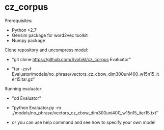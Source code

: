 # cz_corpus

Prerequisites: 

- Python >2.7
- Gensim package for word2vec toolkit
- Numpy package

Clone repository and uncompress model: 

 - "git clone https://github.com/Svobikl/cz_corpus Evaluator"

 - "tar -zxvf Evaluator/models/no_phrase/vectors_cz_cbow_dim300uni400_w15n15_iter15.tar.gz"

Running evaluator:

 - "cd Evaluator"
 - "python Evaluator.py -m ./models/no_phrase/vectors_cz_cbow_dim300uni400_w15n15_iter15.txt"


- or you can use help command and see how to specify your own model



